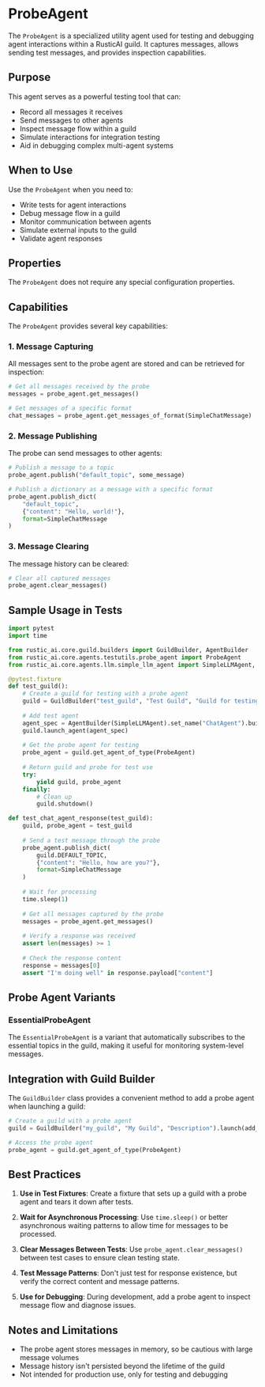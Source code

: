 # ProbeAgent

The `ProbeAgent` is a specialized utility agent used for testing and debugging agent interactions within a RusticAI guild. It captures messages, allows sending test messages, and provides inspection capabilities.

## Purpose

This agent serves as a powerful testing tool that can:
- Record all messages it receives
- Send messages to other agents
- Inspect message flow within a guild
- Simulate interactions for integration testing
- Aid in debugging complex multi-agent systems

## When to Use

Use the `ProbeAgent` when you need to:

- Write tests for agent interactions
- Debug message flow in a guild
- Monitor communication between agents
- Simulate external inputs to the guild
- Validate agent responses

## Properties

The `ProbeAgent` does not require any special configuration properties.

## Capabilities

The `ProbeAgent` provides several key capabilities:

### 1. Message Capturing

All messages sent to the probe agent are stored and can be retrieved for inspection:

```python
# Get all messages received by the probe
messages = probe_agent.get_messages()

# Get messages of a specific format
chat_messages = probe_agent.get_messages_of_format(SimpleChatMessage)
```

### 2. Message Publishing

The probe can send messages to other agents:

```python
# Publish a message to a topic
probe_agent.publish("default_topic", some_message)

# Publish a dictionary as a message with a specific format
probe_agent.publish_dict(
    "default_topic",
    {"content": "Hello, world!"},
    format=SimpleChatMessage
)
```

### 3. Message Clearing

The message history can be cleared:

```python
# Clear all captured messages
probe_agent.clear_messages()
```

## Sample Usage in Tests

```python
import pytest
import time

from rustic_ai.core.guild.builders import GuildBuilder, AgentBuilder
from rustic_ai.core.agents.testutils.probe_agent import ProbeAgent
from rustic_ai.core.agents.llm.simple_llm_agent import SimpleLLMAgent, SimpleChatMessage

@pytest.fixture
def test_guild():
    # Create a guild for testing with a probe agent
    guild = GuildBuilder("test_guild", "Test Guild", "Guild for testing").launch(add_probe=True)
    
    # Add test agent
    agent_spec = AgentBuilder(SimpleLLMAgent).set_name("ChatAgent").build_spec()
    guild.launch_agent(agent_spec)
    
    # Get the probe agent for testing
    probe_agent = guild.get_agent_of_type(ProbeAgent)
    
    # Return guild and probe for test use
    try:
        yield guild, probe_agent
    finally:
        # Clean up
        guild.shutdown()

def test_chat_agent_response(test_guild):
    guild, probe_agent = test_guild
    
    # Send a test message through the probe
    probe_agent.publish_dict(
        guild.DEFAULT_TOPIC,
        {"content": "Hello, how are you?"},
        format=SimpleChatMessage
    )
    
    # Wait for processing
    time.sleep(1)
    
    # Get all messages captured by the probe
    messages = probe_agent.get_messages()
    
    # Verify a response was received
    assert len(messages) >= 1
    
    # Check the response content
    response = messages[0]
    assert "I'm doing well" in response.payload["content"]
```

## Probe Agent Variants

### EssentialProbeAgent

The `EssentialProbeAgent` is a variant that automatically subscribes to the essential topics in the guild, making it useful for monitoring system-level messages.

## Integration with Guild Builder

The `GuildBuilder` class provides a convenient method to add a probe agent when launching a guild:

```python
# Create a guild with a probe agent
guild = GuildBuilder("my_guild", "My Guild", "Description").launch(add_probe=True)

# Access the probe agent
probe_agent = guild.get_agent_of_type(ProbeAgent)
```

## Best Practices

1. **Use in Test Fixtures**: Create a fixture that sets up a guild with a probe agent and tears it down after tests.

2. **Wait for Asynchronous Processing**: Use `time.sleep()` or better asynchronous waiting patterns to allow time for messages to be processed.

3. **Clear Messages Between Tests**: Use `probe_agent.clear_messages()` between test cases to ensure clean testing state.

4. **Test Message Patterns**: Don't just test for response existence, but verify the correct content and message patterns.

5. **Use for Debugging**: During development, add a probe agent to inspect message flow and diagnose issues.

## Notes and Limitations

- The probe agent stores messages in memory, so be cautious with large message volumes
- Message history isn't persisted beyond the lifetime of the guild
- Not intended for production use, only for testing and debugging 